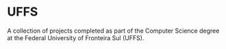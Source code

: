 # UFFS

A collection of projects completed as part of the Computer Science degree at the Federal University of Fronteira Sul (UFFS).
